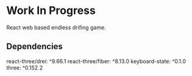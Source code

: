 # Work In Progress

React web based endless drifing game.


## Dependencies
react-three/drei: ^9.66.1
react-three/fiber: ^8.13.0
keyboard-state: ^0.1.0
three: ^0.152.2
